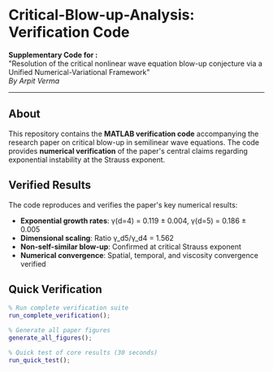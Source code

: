 # Critical-Blow-up-Analysis: Verification Code

**Supplementary Code for :**  
"Resolution of the critical nonlinear wave equation blow-up conjecture via a Unified Numerical-Variational Framework"  
*By Arpit Verma*

---

## About

This repository contains the **MATLAB verification code** accompanying the research paper on critical blow-up in semilinear wave equations. The code provides **numerical verification** of the paper's central claims regarding exponential instability at the Strauss exponent.

## Verified Results

The code reproduces and verifies the paper's key numerical results:

- **Exponential growth rates**: γ(d=4) = 0.119 ± 0.004, γ(d=5) = 0.186 ± 0.005
- **Dimensional scaling**: Ratio γ_d5/γ_d4 = 1.562
- **Non-self-similar blow-up**: Confirmed at critical Strauss exponent
- **Numerical convergence**: Spatial, temporal, and viscosity convergence verified

## Quick Verification

```matlab
% Run complete verification suite
run_complete_verification();

% Generate all paper figures
generate_all_figures();

% Quick test of core results (30 seconds)
run_quick_test();
